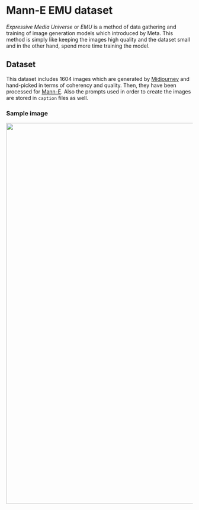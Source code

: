 # Mann-E EMU dataset

_Expressive Media Universe_ or _EMU_ is a method of data gathering and training of image generation models which introduced by Meta. This method is simply like keeping the images high quality and the dataset small and in the other hand, spend more time training the model.

## Dataset

This dataset includes 1604 images which are generated by [Midjourney](https://midjourney.com) and hand-picked in terms of coherency and quality. Then, they have been processed for [Mann-E](https://mann-e.com). 
Also the prompts used in order to create the images are stored in `caption` files as well.

### Sample image

<p align="center">
    <img src="sample.png" width=1024 height=1024>
</p>